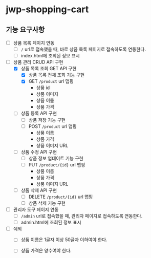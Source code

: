 # jwp-shopping-cart

## 기능 요구사항

- [ ] 상품 목록 페이지 연동
  - [ ] `/` url로 접속했을 때, 바로 상품 목록 페이지로 접속하도록 연동한다.
  - [ ] index.html에 조회된 정보 표시
- [ ] 상품 관리 CRUD API 구현
  - [x] 상품 목록 조회 GET API 구현
    - [x] 상품 목록 전체 조회 기능 구현
    - [x] GET `/product` url 맵핑
      - 상품 id 
      - 상품 이미지
      - 상품 이름
      - 상품 가격
  - [ ] 상품 등록 API 구현
    - [ ] 상품 저장 기능 구현
    - [ ] POST `/product` url 맵핑
      - 상품 이름
      - 상품 가격
      - 상품 이미지 URL
  - [ ] 상품 수정 API 구현
    - [ ] 상품 정보 업데이트 기능 구현
    - [ ] PUT `/product/{id}` url 맵핑
      - 상품 이름
      - 상품 가격
      - 상품 이미지 URL
  - [ ] 상품 삭제 API 구현
    - [ ] DELETE `/product/{id}` url 맵핑
    - [ ] 상품 삭제 기능 구현
- [ ] 관리자 도구 페이지 연동
  - [ ] `/admin` url로 접속했을 때, 관리자 페이지로 접속하도록 연동한다.
  - [ ] admin.html에 조회된 정보 표시
- [ ] 예외
  - [ ] 상품 이름은 1글자 이상 50글자 이하여야 한다.
  - [ ] 상품 가격은 양수여야 한다.

